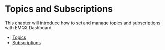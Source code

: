 # Topics and Subscriptions

This chapter will introduce how to set and manage topics and subscriptions with EMQX Dashboard. 

- [Topics](./topics.md)
- [Subscriptions](./subscriptions.md)






